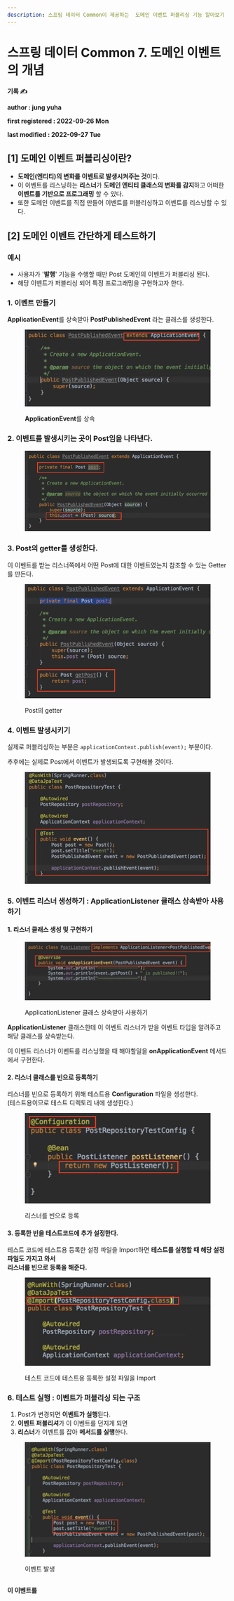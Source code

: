 ```yaml
---
description: 스프링 데이터 Common이 제공하는  도메인 이벤트 퍼블리싱 기능 알아보기
---
```


# 스프링 데이터 Common 7. 도메인 이벤트의 개념

**기록 ✍️**

**author : jung yuha**

**first registered : 2022-09-26 Mon**

**last modified : 2022-09-27 Tue**

## \[1] 도메인 이벤트 퍼블리싱이란?

* **도메인(엔티티)의 변화를 이벤트로 발생시켜주는 것**이다.
* 이 이벤트를 리스닝하는 **리스너**가 **도메인 엔티티 클래스의 변화를 감지**하고 어떠한 **이벤트를 기반으로 프로그래밍** 할 수 있다.
* 또한 도메인 이벤트를 직접 만들어 이벤트를 퍼블리싱하고 이벤트를 리스닝할 수 있다.

## \[2] 도메인 이벤트 간단하게 테스트하기

### 예시

* 사용자가 '**발행**' 기능을 수행할 때만 Post 도메인의 이벤트가 퍼블리싱 된다.
* 해당 이벤트가 퍼블리싱 되어 특정 프로그래밍을 구현하고자 한다.

### 1. 이벤트 만들기

**ApplicationEvent**를 상속받아 **PostPublishedEvent** 라는 클래스를 생성한다.

<figure><img src="../.gitbook/assets/image (19).png" alt=""><figcaption><p><strong>ApplicationEvent</strong>를 상속 </p></figcaption></figure>

### 2. 이벤트를 발생시키는 곳이 Post임을 나타낸다.

<figure><img src="../.gitbook/assets/image (10).png" alt=""><figcaption></figcaption></figure>

### 3. Post의 getter를 생성한다.

이 이벤트를 받는 리스너쪽에서 어떤 Post에 대한 이벤트였는지 참조할 수 있는 Getter를 만든다.

<figure><img src="../.gitbook/assets/image (8).png" alt=""><figcaption><p> Post의 getter</p></figcaption></figure>

### 4. 이벤트 발생시키기

실제로 퍼블리싱하는 부분은 `applicationContext.publish(event);` 부분이다.

추후에는 실제로 Post에서 이벤트가 발생되도록 구현해볼 것이다.

<figure><img src="../.gitbook/assets/image (3).png" alt=""><figcaption></figcaption></figure>

### 5. 이벤트 리스너 생성하기 : ApplicationListener 클래스 상속받아 사용하기

#### 1. 리스너 클래스 생성 및 구현하기

<figure><img src="../.gitbook/assets/image (14).png" alt=""><figcaption><p> ApplicationListener 클래스 상속받아 사용하기</p></figcaption></figure>

**ApplicationListener** 클래스한테 이 이벤트 리스너가 받을 이벤트 타입을 알려주고 해당 클래스를 상속받는다.

이 이벤트 리스너가 이벤트를 리스닝했을 때 해야할일을 **onApplicationEvent** 메서드에서 구현한다.

#### 2. 리스너 클래스를 빈으로 등록하기

리스너를 빈으로 등록하기 위해 테스트용 **Configuration** 파일을 생성한다.\
(테스트용이므로 테스트 디렉토리 내에 생성한다.)

<figure><img src="../.gitbook/assets/image (2).png" alt=""><figcaption><p> 리스너를 빈으로 등록</p></figcaption></figure>

#### 3. 등록한 빈을 테스트코드에 추가 설정한다.

테스트 코드에 테스트용 등록한 설정 파일을 Import하면 **테스트를 실행할 때 해당 설정 파일도 가지고 와서**\
**리스너를 빈으로 등록을 해준다.**

<figure><img src="../.gitbook/assets/image.png" alt=""><figcaption><p> 테스트 코드에 테스트용 등록한 설정 파일을 Import</p></figcaption></figure>

### 6. 테스트 실행 : 이벤트가 퍼블리싱 되는 구조

1. Post가 변경되면 **이벤트가 실행**된다.
2. **이벤트 퍼블리셔**가 이 이벤트를 던지게 되면
3. **리스너**가 이벤트를 잡아 **메서드를 실행**한다.

<figure><img src="../.gitbook/assets/image (12).png" alt=""><figcaption><p> 이벤트 발생</p></figcaption></figure>









##







**이 이벤트를**
